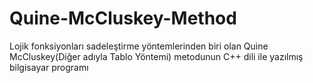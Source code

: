 # Quine-McCluskey-Method
Lojik fonksiyonları sadeleştirme yöntemlerinden biri olan Quine McCluskey(Diğer adıyla Tablo Yöntemi) metodunun C++ dili ile yazılmış bilgisayar programı
